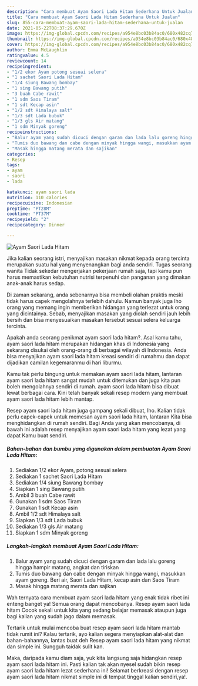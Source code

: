 ```yaml
---
description: "Cara membuat Ayam Saori Lada Hitam Sederhana Untuk Jualan"
title: "Cara membuat Ayam Saori Lada Hitam Sederhana Untuk Jualan"
slug: 855-cara-membuat-ayam-saori-lada-hitam-sederhana-untuk-jualan
date: 2021-05-22T08:37:29.670Z
image: https://img-global.cpcdn.com/recipes/a954e8bc03b84ac0/680x482cq70/ayam-saori-lada-hitam-foto-resep-utama.jpg
thumbnail: https://img-global.cpcdn.com/recipes/a954e8bc03b84ac0/680x482cq70/ayam-saori-lada-hitam-foto-resep-utama.jpg
cover: https://img-global.cpcdn.com/recipes/a954e8bc03b84ac0/680x482cq70/ayam-saori-lada-hitam-foto-resep-utama.jpg
author: Emma McLaughlin
ratingvalue: 4.5
reviewcount: 14
recipeingredient:
- "1/2 ekor Ayam potong sesuai selera"
- "1 sachet Saori Lada Hitam"
- "1/4 siung Bawang bombay"
- "1 sing Bawang putih"
- "3 buah Cabe rawit"
- "1 sdm Saos Tiram"
- "1 sdt Kecap asin"
- "1/2 sdt Himalaya salt"
- "1/3 sdt Lada bubuk"
- "1/3 gls Air matang"
- "1 sdm Minyak goreng"
recipeinstructions:
- "Balur ayam yang sudah dicuci dengan garam dan lada lalu goreng hingga hampir matang, angkat dan tiriskan"
- "Tumis duo bawang dan cabe dengan minyak hingga wangi, masukkan ayam goreng. Beri air, Saori Lada Hitam, kecap asin dan Saos Tiram"
- "Masak hingga matang merata dan sajikan"
categories:
- Resep
tags:
- ayam
- saori
- lada

katakunci: ayam saori lada 
nutrition: 110 calories
recipecuisine: Indonesian
preptime: "PT28M"
cooktime: "PT37M"
recipeyield: "2"
recipecategory: Dinner

---
```



![Ayam Saori Lada Hitam](https://img-global.cpcdn.com/recipes/a954e8bc03b84ac0/680x482cq70/ayam-saori-lada-hitam-foto-resep-utama.jpg)

Jika kalian seorang istri, menyajikan masakan nikmat kepada orang tercinta merupakan suatu hal yang menyenangkan bagi anda sendiri. Tugas seorang  wanita Tidak sekedar mengerjakan pekerjaan rumah saja, tapi kamu pun harus memastikan kebutuhan nutrisi terpenuhi dan panganan yang dimakan anak-anak harus sedap.

Di zaman  sekarang, anda sebenarnya bisa membeli olahan praktis meski tidak harus capek mengolahnya terlebih dahulu. Namun banyak juga lho orang yang memang ingin memberikan hidangan yang terlezat untuk orang yang dicintainya. Sebab, menyajikan masakan yang diolah sendiri jauh lebih bersih dan bisa menyesuaikan masakan tersebut sesuai selera keluarga tercinta. 



Apakah anda seorang penikmat ayam saori lada hitam?. Asal kamu tahu, ayam saori lada hitam merupakan hidangan khas di Indonesia yang sekarang disukai oleh orang-orang di berbagai wilayah di Indonesia. Anda bisa menyajikan ayam saori lada hitam kreasi sendiri di rumahmu dan dapat dijadikan camilan kegemaranmu di hari liburmu.

Kamu tak perlu bingung untuk memakan ayam saori lada hitam, lantaran ayam saori lada hitam sangat mudah untuk ditemukan dan juga kita pun boleh mengolahnya sendiri di rumah. ayam saori lada hitam bisa dibuat lewat berbagai cara. Kini telah banyak sekali resep modern yang membuat ayam saori lada hitam lebih mantap.

Resep ayam saori lada hitam juga gampang sekali dibuat, lho. Kalian tidak perlu capek-capek untuk memesan ayam saori lada hitam, lantaran Kita bisa menghidangkan di rumah sendiri. Bagi Anda yang akan mencobanya, di bawah ini adalah resep menyajikan ayam saori lada hitam yang lezat yang dapat Kamu buat sendiri.

<!--inarticleads1-->

##### Bahan-bahan dan bumbu yang digunakan dalam pembuatan Ayam Saori Lada Hitam:

1. Sediakan 1/2 ekor Ayam, potong sesuai selera
1. Sediakan 1 sachet Saori Lada Hitam
1. Sediakan 1/4 siung Bawang bombay
1. Siapkan 1 sing Bawang putih
1. Ambil 3 buah Cabe rawit
1. Gunakan 1 sdm Saos Tiram
1. Gunakan 1 sdt Kecap asin
1. Ambil 1/2 sdt Himalaya salt
1. Siapkan 1/3 sdt Lada bubuk
1. Sediakan 1/3 gls Air matang
1. Siapkan 1 sdm Minyak goreng




<!--inarticleads2-->

##### Langkah-langkah membuat Ayam Saori Lada Hitam:

1. Balur ayam yang sudah dicuci dengan garam dan lada lalu goreng hingga hampir matang, angkat dan tiriskan
1. Tumis duo bawang dan cabe dengan minyak hingga wangi, masukkan ayam goreng. Beri air, Saori Lada Hitam, kecap asin dan Saos Tiram
1. Masak hingga matang merata dan sajikan




Wah ternyata cara membuat ayam saori lada hitam yang enak tidak ribet ini enteng banget ya! Semua orang dapat mencobanya. Resep ayam saori lada hitam Cocok sekali untuk kita yang sedang belajar memasak ataupun juga bagi kalian yang sudah jago dalam memasak.

Tertarik untuk mulai mencoba buat resep ayam saori lada hitam mantab tidak rumit ini? Kalau tertarik, ayo kalian segera menyiapkan alat-alat dan bahan-bahannya, lantas buat deh Resep ayam saori lada hitam yang nikmat dan simple ini. Sungguh taidak sulit kan. 

Maka, daripada kamu diam saja, yuk kita langsung saja hidangkan resep ayam saori lada hitam ini. Pasti kalian tak akan nyesel sudah bikin resep ayam saori lada hitam lezat sederhana ini! Selamat berkreasi dengan resep ayam saori lada hitam nikmat simple ini di tempat tinggal kalian sendiri,ya!.

